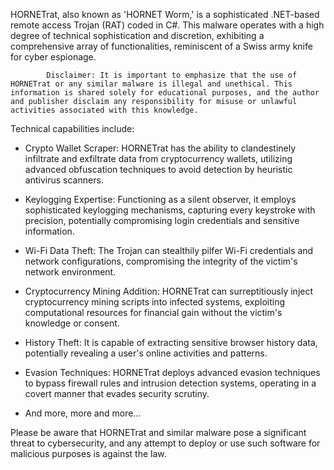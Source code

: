 HORNETrat, also known as 'HORNET Worm,' is a sophisticated .NET-based remote access Trojan (RAT) coded in C#. This malware operates with a high degree of technical sophistication and discretion, exhibiting a comprehensive array of functionalities, reminiscent of a Swiss army knife for cyber espionage.

			Disclaimer: It is important to emphasize that the use of HORNETrat or any similar malware is illegal and unethical. This information is shared solely for educational purposes, and the author and publisher disclaim any responsibility for misuse or unlawful activities associated with this knowledge.

Technical capabilities include:

- Crypto Wallet Scraper: HORNETrat has the ability to clandestinely infiltrate and exfiltrate data from cryptocurrency wallets, utilizing advanced obfuscation techniques to avoid detection by heuristic antivirus scanners.

- Keylogging Expertise: Functioning as a silent observer, it employs sophisticated keylogging mechanisms, capturing every keystroke with precision, potentially compromising login credentials and sensitive information.

- Wi-Fi Data Theft: The Trojan can stealthily pilfer Wi-Fi credentials and network configurations, compromising the integrity of the victim's network environment.

- Cryptocurrency Mining Addition: HORNETrat can surreptitiously inject cryptocurrency mining scripts into infected systems, exploiting computational resources for financial gain without the victim's knowledge or consent.

- History Theft: It is capable of extracting sensitive browser history data, potentially revealing a user's online activities and patterns.

- Evasion Techniques: HORNETrat deploys advanced evasion techniques to bypass firewall rules and intrusion detection systems, operating in a covert manner that evades security scrutiny.

- And more, more and more...

Please be aware that HORNETrat and similar malware pose a significant threat to cybersecurity, and any attempt to deploy or use such software for malicious purposes is against the law.